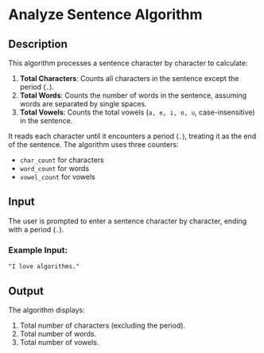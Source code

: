 # Analyze Sentence Algorithm

## Description

This algorithm processes a sentence character by character to calculate:
1. **Total Characters**: Counts all characters in the sentence except the period (`.`).
2. **Total Words**: Counts the number of words in the sentence, assuming words are separated by single spaces.
3. **Total Vowels**: Counts the total vowels (`a, e, i, o, u`, case-insensitive) in the sentence.

It reads each character until it encounters a period (`.`), treating it as the end of the sentence. The algorithm uses three counters:
- `char_count` for characters
- `word_count` for words
- `vowel_count` for vowels

## Input

The user is prompted to enter a sentence character by character, ending with a period (`.`).

### Example Input:
`"I love algorithms."`

## Output

The algorithm displays:
1. Total number of characters (excluding the period).
2. Total number of words.
3. Total number of vowels.


